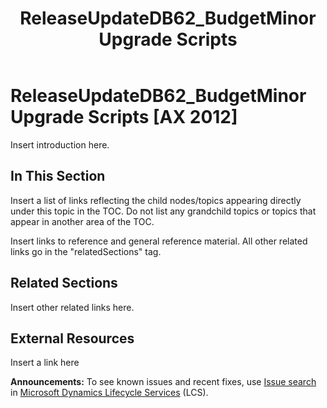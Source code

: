 ﻿---
title: ReleaseUpdateDB62_BudgetMinor Upgrade Scripts
TOCTitle: ReleaseUpdateDB62_BudgetMinor Upgrade Scripts
ms:assetid: 4c734c02-b9fc-4d21-8c99-5e50db3cb23c
ms:mtpsurl: https://msdn.microsoft.com/en-us/library/Dn702728(v=AX.60)
ms:contentKeyID: 65236184
ms.date: 05/18/2015
mtps_version: v=AX.60
---

# ReleaseUpdateDB62\_BudgetMinor Upgrade Scripts [AX 2012]


Insert introduction here.

## In This Section

Insert a list of links reflecting the child nodes/topics appearing directly under this topic in the TOC. Do not list any grandchild topics or topics that appear in another area of the TOC.


Insert links to reference and general reference material. All other related links go in the "relatedSections" tag.

## Related Sections

Insert other related links here.

## External Resources

 Insert a link here

  
**Announcements:** To see known issues and recent fixes, use [Issue search](http://go.microsoft.com/fwlink/?linkid=389258) in [Microsoft Dynamics Lifecycle Services](http://go.microsoft.com/fwlink/?linkid=306505) (LCS).


